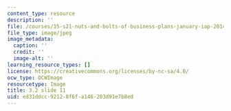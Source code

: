 ```yaml
---
content_type: resource
description: ''
file: /courses/15-s21-nuts-and-bolts-of-business-plans-january-iap-2014/ed31ddcc92128f6fa146203d91e7b8ed_Slide11.JPG
file_type: image/jpeg
image_metadata:
  caption: ''
  credit: ''
  image-alt: ''
learning_resource_types: []
license: https://creativecommons.org/licenses/by-nc-sa/4.0/
ocw_type: OCWImage
resourcetype: Image
title: 3.2 slide 11
uid: ed31ddcc-9212-8f6f-a146-203d91e7b8ed
---
```

